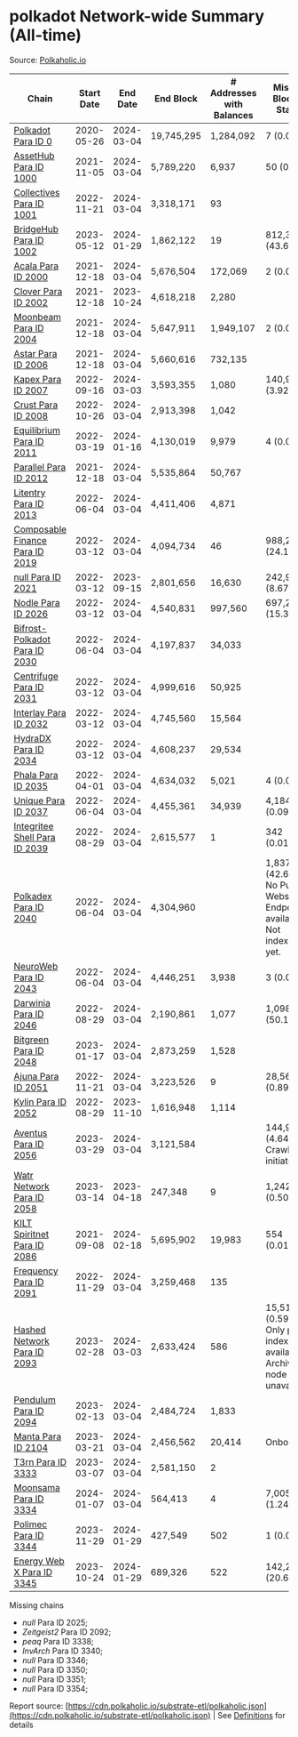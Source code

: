 # polkadot Network-wide Summary (All-time)

Source: [Polkaholic.io](https://polkaholic.io)


| Chain            | Start Date | End Date | End Block | # Addresses with Balances | Missing Blocks / Status |
| ---------------- | ---------- | ---------| --------- | ------------------------- | ----------------------- |
| [Polkadot Para ID 0](/polkadot/0-polkadot) | 2020-05-26 | 2024-03-04 | 19,745,295 |  1,284,092 | 7 (0.00%)  |
| [AssetHub Para ID 1000](/polkadot/1000-assethub) | 2021-11-05 | 2024-03-04 | 5,789,220 |  6,937 | 50 (0.00%)  |
| [Collectives Para ID 1001](/polkadot/1001-collectives) | 2022-11-21 | 2024-03-04 | 3,318,171 |  93 |    |
| [BridgeHub Para ID 1002](/polkadot/1002-bridgehub) | 2023-05-12 | 2024-01-29 | 1,862,122 |  19 | 812,302 (43.62%)  |
| [Acala Para ID 2000](/polkadot/2000-acala) | 2021-12-18 | 2024-03-04 | 5,676,504 |  172,069 | 2 (0.00%)  |
| [Clover Para ID 2002](/polkadot/2002-clover) | 2021-12-18 | 2023-10-24 | 4,618,218 |  2,280 |    |
| [Moonbeam Para ID 2004](/polkadot/2004-moonbeam) | 2021-12-18 | 2024-03-04 | 5,647,911 |  1,949,107 | 2 (0.00%)  |
| [Astar Para ID 2006](/polkadot/2006-astar) | 2021-12-18 | 2024-03-04 | 5,660,616 |  732,135 |    |
| [Kapex Para ID 2007](/polkadot/2007-kapex) | 2022-09-16 | 2024-03-03 | 3,593,355 |  1,080 | 140,992 (3.92%)  |
| [Crust Para ID 2008](/polkadot/2008-crust) | 2022-10-26 | 2024-03-04 | 2,913,398 |  1,042 |    |
| [Equilibrium Para ID 2011](/polkadot/2011-equilibrium) | 2022-03-19 | 2024-01-16 | 4,130,019 |  9,979 | 4 (0.00%)  |
| [Parallel Para ID 2012](/polkadot/2012-parallel) | 2021-12-18 | 2024-03-04 | 5,535,864 |  50,767 |    |
| [Litentry Para ID 2013](/polkadot/2013-litentry) | 2022-06-04 | 2024-03-04 | 4,411,406 |  4,871 |    |
| [Composable Finance Para ID 2019](/polkadot/2019-composable) | 2022-03-12 | 2024-03-04 | 4,094,734 |  46 | 988,228 (24.13%)  |
| [null Para ID 2021](/polkadot/2021-efinity) | 2022-03-12 | 2023-09-15 | 2,801,656 |  16,630 | 242,949 (8.67%)  |
| [Nodle Para ID 2026](/polkadot/2026-nodle) | 2022-03-12 | 2024-03-04 | 4,540,831 |  997,560 | 697,249 (15.36%)  |
| [Bifrost-Polkadot Para ID 2030](/polkadot/2030-bifrost) | 2022-06-04 | 2024-03-04 | 4,197,837 |  34,033 |    |
| [Centrifuge Para ID 2031](/polkadot/2031-centrifuge) | 2022-03-12 | 2024-03-04 | 4,999,616 |  50,925 |    |
| [Interlay Para ID 2032](/polkadot/2032-interlay) | 2022-03-12 | 2024-03-04 | 4,745,560 |  15,564 |    |
| [HydraDX Para ID 2034](/polkadot/2034-hydradx) | 2022-03-12 | 2024-03-04 | 4,608,237 |  29,534 |    |
| [Phala Para ID 2035](/polkadot/2035-phala) | 2022-04-01 | 2024-03-04 | 4,634,032 |  5,021 | 4 (0.00%)  |
| [Unique Para ID 2037](/polkadot/2037-unique) | 2022-06-04 | 2024-03-04 | 4,455,361 |  34,939 | 4,184 (0.09%)  |
| [Integritee Shell Para ID 2039](/polkadot/2039-integritee) | 2022-08-29 | 2024-03-04 | 2,615,577 |  1 | 342 (0.01%)  |
| [Polkadex Para ID 2040](/polkadot/2040-polkadex) | 2022-06-04 | 2024-03-04 | 4,304,960 |   | 1,837,152 (42.68%) No Public Websocket Endpoint available: Not indexing yet. |
| [NeuroWeb Para ID 2043](/polkadot/2043-neuroweb) | 2022-06-04 | 2024-03-04 | 4,446,251 |  3,938 | 3 (0.00%)  |
| [Darwinia Para ID 2046](/polkadot/2046-darwinia) | 2022-08-29 | 2024-03-04 | 2,190,861 |  1,077 | 1,098,047 (50.12%)  |
| [Bitgreen Para ID 2048](/polkadot/2048-bitgreen) | 2023-01-17 | 2024-03-04 | 2,873,259 |  1,528 |    |
| [Ajuna Para ID 2051](/polkadot/2051-ajuna) | 2022-11-21 | 2024-03-04 | 3,223,526 |  9 | 28,565 (0.89%)  |
| [Kylin Para ID 2052](/polkadot/2052-kylin) | 2022-08-29 | 2023-11-10 | 1,616,948 |  1,114 |    |
| [Aventus Para ID 2056](/polkadot/2056-aventus) | 2023-03-29 | 2024-03-04 | 3,121,584 |   | 144,921 (4.64%) Crawling initiated |
| [Watr Network Para ID 2058](/polkadot/2058-watr) | 2023-03-14 | 2023-04-18 | 247,348 |  9 | 1,242 (0.50%)  |
| [KILT Spiritnet Para ID 2086](/polkadot/2086-kilt) | 2021-09-08 | 2024-02-18 | 5,695,902 |  19,983 | 554 (0.01%)  |
| [Frequency Para ID 2091](/polkadot/2091-frequency) | 2022-11-29 | 2024-03-04 | 3,259,468 |  135 |    |
| [Hashed Network Para ID 2093](/polkadot/2093-hashed) | 2023-02-28 | 2024-03-03 | 2,633,424 |  586 | 15,510 (0.59%) Only partial index available: Archive node unavailable |
| [Pendulum Para ID 2094](/polkadot/2094-pendulum) | 2023-02-13 | 2024-03-04 | 2,484,724 |  1,833 |    |
| [Manta Para ID 2104](/polkadot/2104-manta) | 2023-03-21 | 2024-03-04 | 2,456,562 |  20,414 |   Onboarding |
| [T3rn Para ID 3333](/polkadot/3333-t3rn) | 2023-03-07 | 2024-03-04 | 2,581,150 |  2 |    |
| [Moonsama Para ID 3334](/polkadot/3334-moonsama) | 2024-01-07 | 2024-03-04 | 564,413 |  4 | 7,005 (1.24%)  |
| [Polimec Para ID 3344](/polkadot/3344-polimec) | 2023-11-29 | 2024-01-29 | 427,549 |  502 | 1 (0.00%)  |
| [Energy Web X Para ID 3345](/polkadot/3345-energywebx) | 2023-10-24 | 2024-01-29 | 689,326 |  522 | 142,272 (20.64%)  |

Missing chains


* *null* Para ID 2025; 
* *Zeitgeist2* Para ID 2092; 
* *peaq* Para ID 3338; 
* *InvArch* Para ID 3340; 
* *null* Para ID 3346; 
* *null* Para ID 3350; 
* *null* Para ID 3351; 
* *null* Para ID 3354; 

Report source: [https://cdn.polkaholic.io/substrate-etl/polkaholic.json](https://cdn.polkaholic.io/substrate-etl/polkaholic.json) | See [Definitions](/DEFINITIONS.md) for details
